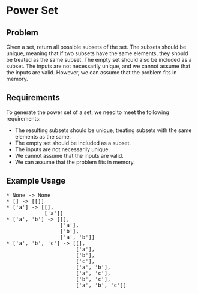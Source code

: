 # Power Set

## Problem

Given a set, return all possible subsets of the set. The subsets should be unique, meaning that if two subsets have the same elements, they should be treated as the same subset. The empty set should also be included as a subset. The inputs are not necessarily unique, and we cannot assume that the inputs are valid. However, we can assume that the problem fits in memory.

## Requirements

To generate the power set of a set, we need to meet the following requirements:

- The resulting subsets should be unique, treating subsets with the same elements as the same.
- The empty set should be included as a subset.
- The inputs are not necessarily unique.
- We cannot assume that the inputs are valid.
- We can assume that the problem fits in memory.

## Example Usage

<pre>
* None -> None
* [] -> [[]]
* ['a'] -> [[], 
            ['a']]
* ['a', 'b'] -> [[], 
                 ['a'], 
                 ['b'], 
                 ['a', 'b']]
* ['a', 'b', 'c'] -> [[], 
                      ['a'], 
                      ['b'], 
                      ['c'],
                      ['a', 'b'], 
                      ['a', 'c'], 
                      ['b', 'c'],
                      ['a', 'b', 'c']]
</pre>
